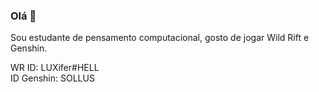 ###  Olá 👋

Sou estudante de pensamento computacional, gosto de jogar Wild Rift e Genshin.


WR ID: LUXifer#HELL              
ID Genshin: SOLLUS
